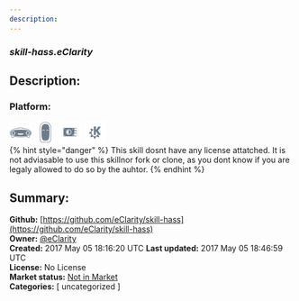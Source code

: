 ```yaml
---
description: 
---
```


### _skill-hass.eClarity_  
## Description:  
  
  
  
### Platform:  
 ![Mark I](../.gitbook/assets/mark-1-icon.png)  ![Mark II](../.gitbook/assets/mark-2-icon.png)  ![Picroft](../.gitbook/assets/picroft-icon.png)  ![plasmoid](../.gitbook/assets/kde.png)   
{% hint style="danger" %}
This skill dosnt have any license attatched. It is not adviasable to use this skillnor fork or clone, as you dont know if you are legaly allowed to do so by the auhtor.
{% endhint %}
  
## Summary:  
**Github:** [https://github.com/eClarity/skill-hass](https://github.com/eClarity/skill-hass)  
**Owner:** [@eClarity](https://github.com/eClarity)  
**Created:** 2017 May 05 18:16:20 UTC  **Last updated:** 2017 May 05 18:46:59 UTC  
**License:** No License  
**Market status:** [Not in Market](https://market.mycroft.ai/skill/)  
**Categories:** [ uncategorized ]   
